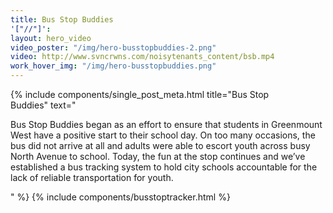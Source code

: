 ```yaml
---
title: Bus Stop Buddies
'["//"]': 
layout: hero_video
video_poster: "/img/hero-busstopbuddies-2.png"
video: http://www.svncrwns.com/noisytenants_content/bsb.mp4
work_hover_img: "/img/hero-busstopbuddies.png"
---
```


<div class="single_post_wrapper">
    {% include components/single_post_meta.html
        title="Bus Stop<br/>Buddies"
        text="<p>Bus Stop Buddies began as an effort to ensure that students in Greenmount West have a positive start to their school day. On too many occasions, the bus did not arrive at all and adults were able to escort youth across busy North Avenue to school. Today, the fun at the stop continues and we’ve established a bus tracking system to hold city schools accountable for the lack of reliable transportation for youth.</p>"
    %}
    {% include components/busstoptracker.html %}
</div>
